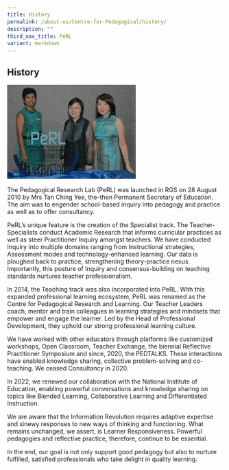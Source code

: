 ```yaml
---
title: History
permalink: /about-us/Centre-for-Pedagogical/history/
description: ""
third_nav_title: PeRL
variant: markdown
---
```

## History

<img src="/images/This Is It.jpg" style="width:%" align="">

The Pedagogical Research Lab (PeRL) was launched in RGS on 28 August 2010 by Mrs Tan Ching Yee, the-then Permanent Secretary of Education. The aim was to engender school-based inquiry into pedagogy and practice as well as to offer consultancy.

PeRL’s unique feature is the creation of the Specialist track. The Teacher-Specialists conduct Academic Research that informs curricular practices as well as steer Practitioner Inquiry amongst teachers. We have conducted Inquiry into multiple domains ranging from Instructional strategies, Assessment modes and technology-enhanced learning. Our data is ploughed back to practice, strengthening theory-practice nexus. Importantly, this posture of Inquiry and consensus-building on teaching standards nurtures teacher professionalism.

In 2014, the Teaching track was also incorporated into PeRL. With this expanded professional learning ecosystem, PeRL was renamed as the Centre for Pedagogical Research and Learning. Our Teacher Leaders coach, mentor and train colleagues in learning strategies and mindsets that empower and engage the learner. Led by the Head of Professional Development, they uphold our strong professional learning culture.

We have worked with other educators through platforms like customized workshops, Open Classroom, Teacher Exchange, the biennial Reflective Practitioner Symposium and since, 2020, the PEDTALKS. These interactions have enabled knowledge sharing, collective problem-solving and co-teaching. We ceased Consultancy in 2020.

In 2022, we renewed our collaboration with the National Institute of Education, enabling powerful conversations and knowledge sharing on topics like Blended Learning, Collaborative Learning and Differentiated Instruction.

We are aware that the Information Revolution requires adaptive expertise and sinewy responses to new ways of thinking and functioning. What remains unchanged, we assert, is Learner Responsiveness. Powerful pedagogies and reflective practice, therefore, continue to be essential.

In the end, our goal is not only support good pedagogy but also to nurture fulfilled, satisfied professionals who take delight in quality learning.